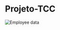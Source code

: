 # Projeto-TCC

<img src="/repository/assets/employee.png" alt="Employee data" title="Employee Data title">
